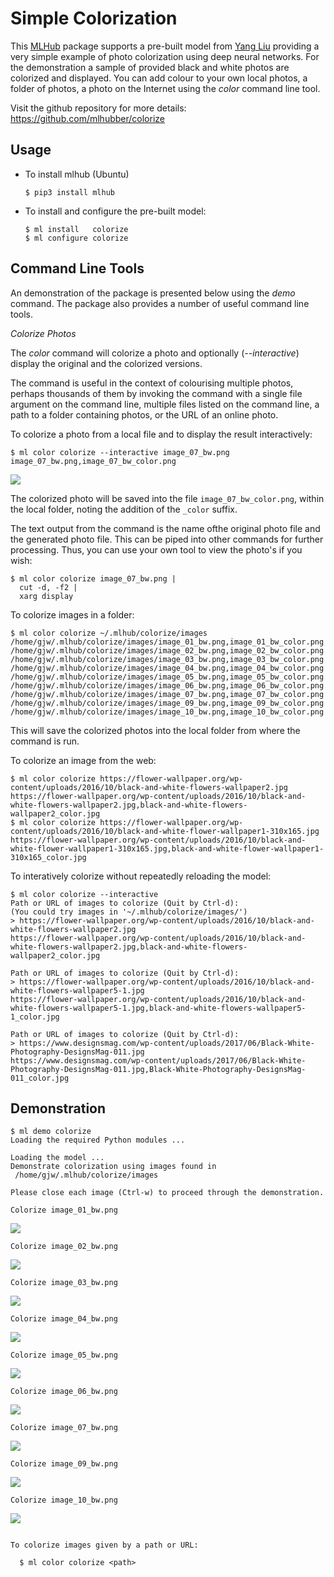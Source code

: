 # Simple Colorization

This [MLHub](https://mlhub.ai) package supports a pre-built model from
[Yang Liu]() providing a very simple example of photo colorization
using deep neural networks. For the demonstration a sample of provided
black and white photos are colorized and displayed. You can add colour
to your own local photos, a folder of photos, a photo on the Internet
using the *color* command line tool.

Visit the github repository for more details:
https://github.com/mlhubber/colorize

## Usage

- To install mlhub (Ubuntu)

  ```console
  $ pip3 install mlhub
  ```

* To install and configure the pre-built model:

  ```console
  $ ml install   colorize
  $ ml configure colorize
  ```

## Command Line Tools

An demonstration of the package is presented below using the *demo*
command. The package also provides a number of useful command line
tools.

*Colorize Photos*

The *color* command will colorize a photo and optionally
(*--interactive*) display the original and the colorized versions.

The command is useful in the context of colourising multiple photos,
perhaps thousands of them by invoking the command with a single file
argument on the command line, multiple files listed on the command
line, a path to a folder containing photos, or the URL of an online
photo.

To colorize a photo from a local file and to display the result
interactively:

```console
$ ml color colorize --interactive image_07_bw.png
image_07_bw.png,image_07_bw_color.png
```
![](image_07.png)

The colorized photo will be saved into the file 
`image_07_bw_color.png`, within the local folder, noting the addition of
the `_color` suffix. 

The text output from the command is the name ofthe original photo file
and the generated photo file. This can be piped into other commands
for further processing. Thus, you can use your own tool to view the
photo's if you wish:

```console
$ ml color colorize image_07_bw.png |
  cut -d, -f2 |
  xarg display
```

To colorize images in a folder:
```console
$ ml color colorize ~/.mlhub/colorize/images
/home/gjw/.mlhub/colorize/images/image_01_bw.png,image_01_bw_color.png
/home/gjw/.mlhub/colorize/images/image_02_bw.png,image_02_bw_color.png
/home/gjw/.mlhub/colorize/images/image_03_bw.png,image_03_bw_color.png
/home/gjw/.mlhub/colorize/images/image_04_bw.png,image_04_bw_color.png
/home/gjw/.mlhub/colorize/images/image_05_bw.png,image_05_bw_color.png
/home/gjw/.mlhub/colorize/images/image_06_bw.png,image_06_bw_color.png
/home/gjw/.mlhub/colorize/images/image_07_bw.png,image_07_bw_color.png
/home/gjw/.mlhub/colorize/images/image_09_bw.png,image_09_bw_color.png
/home/gjw/.mlhub/colorize/images/image_10_bw.png,image_10_bw_color.png
```
This will save the colorized photos into the local folder from where
the command is run.

To colorize an image from the web:

```console
$ ml color colorize https://flower-wallpaper.org/wp-content/uploads/2016/10/black-and-white-flowers-wallpaper2.jpg
https://flower-wallpaper.org/wp-content/uploads/2016/10/black-and-white-flowers-wallpaper2.jpg,black-and-white-flowers-wallpaper2_color.jpg
$ ml color colorize https://flower-wallpaper.org/wp-content/uploads/2016/10/black-and-white-flower-wallpaper1-310x165.jpg
https://flower-wallpaper.org/wp-content/uploads/2016/10/black-and-white-flower-wallpaper1-310x165.jpg,black-and-white-flower-wallpaper1-310x165_color.jpg
```

To interatively colorize without repeatedly reloading the model:

```console
$ ml color colorize --interactive
Path or URL of images to colorize (Quit by Ctrl-d):
(You could try images in '~/.mlhub/colorize/images/')
> https://flower-wallpaper.org/wp-content/uploads/2016/10/black-and-white-flowers-wallpaper2.jpg
https://flower-wallpaper.org/wp-content/uploads/2016/10/black-and-white-flowers-wallpaper2.jpg,black-and-white-flowers-wallpaper2_color.jpg

Path or URL of images to colorize (Quit by Ctrl-d):
> https://flower-wallpaper.org/wp-content/uploads/2016/10/black-and-white-flowers-wallpaper5-1.jpg
https://flower-wallpaper.org/wp-content/uploads/2016/10/black-and-white-flowers-wallpaper5-1.jpg,black-and-white-flowers-wallpaper5-1_color.jpg

Path or URL of images to colorize (Quit by Ctrl-d):
> https://www.designsmag.com/wp-content/uploads/2017/06/Black-White-Photography-DesignsMag-011.jpg
https://www.designsmag.com/wp-content/uploads/2017/06/Black-White-Photography-DesignsMag-011.jpg,Black-White-Photography-DesignsMag-011_color.jpg
```

## Demonstration

```console
$ ml demo colorize
Loading the required Python modules ...

Loading the model ...
Demonstrate colorization using images found in
 /home/gjw/.mlhub/colorize/images 

Please close each image (Ctrl-w) to proceed through the demonstration.

Colorize image_01_bw.png
```
![](image_01.png)
```console
Colorize image_02_bw.png
```
![](image_02.png)
```console
Colorize image_03_bw.png
```
![](image_03.png)
```console
Colorize image_04_bw.png
```
![](image_04.png)
```console
Colorize image_05_bw.png
```
![](image_05.png)
```console
Colorize image_06_bw.png
```
![](image_06.png)
```console
Colorize image_07_bw.png
```
![](image_07.png)
```console
Colorize image_09_bw.png
```
![](image_09.png)
```console
Colorize image_10_bw.png
```
![](image_10.png)
```console

To colorize images given by a path or URL:

  $ ml color colorize <path>

```

